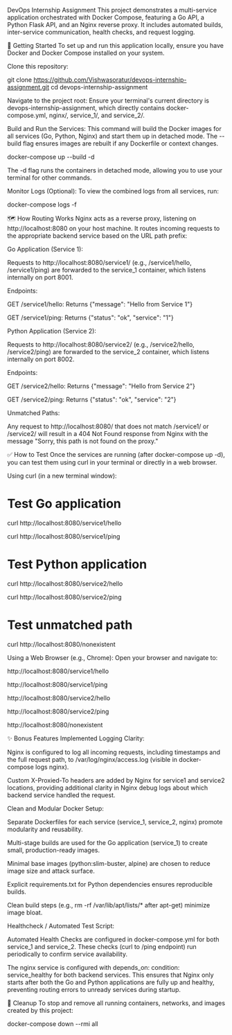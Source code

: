 DevOps Internship Assignment
This project demonstrates a multi-service application orchestrated with Docker Compose, featuring a Go API, a Python Flask API, and an Nginx reverse proxy. It includes automated builds, inter-service communication, health checks, and request logging.

🚀 Getting Started
To set up and run this application locally, ensure you have Docker and Docker Compose installed on your system.

Clone this repository:

git clone https://github.com/Vishwasoratur/devops-internship-assignment.git
cd devops-internship-assignment

Navigate to the project root:
Ensure your terminal's current directory is devops-internship-assignment, which directly contains docker-compose.yml, nginx/, service_1/, and service_2/.

Build and Run the Services:
This command will build the Docker images for all services (Go, Python, Nginx) and start them up in detached mode. The --build flag ensures images are rebuilt if any Dockerfile or context changes.

docker-compose up --build -d

The -d flag runs the containers in detached mode, allowing you to use your terminal for other commands.

Monitor Logs (Optional):
To view the combined logs from all services, run:

docker-compose logs -f

🗺️ How Routing Works
Nginx acts as a reverse proxy, listening on http://localhost:8080 on your host machine. It routes incoming requests to the appropriate backend service based on the URL path prefix:

Go Application (Service 1):

Requests to http://localhost:8080/service1/ (e.g., /service1/hello, /service1/ping) are forwarded to the service_1 container, which listens internally on port 8001.

Endpoints:

GET /service1/hello: Returns {"message": "Hello from Service 1"}

GET /service1/ping: Returns {"status": "ok", "service": "1"}

Python Application (Service 2):

Requests to http://localhost:8080/service2/ (e.g., /service2/hello, /service2/ping) are forwarded to the service_2 container, which listens internally on port 8002.

Endpoints:

GET /service2/hello: Returns {"message": "Hello from Service 2"}

GET /service2/ping: Returns {"status": "ok", "service": "2"}

Unmatched Paths:

Any request to http://localhost:8080/ that does not match /service1/ or /service2/ will result in a 404 Not Found response from Nginx with the message "Sorry, this path is not found on the proxy."

✅ How to Test
Once the services are running (after docker-compose up -d), you can test them using curl in your terminal or directly in a web browser.

Using curl (in a new terminal window):
# Test Go application
curl http://localhost:8080/service1/hello

curl http://localhost:8080/service1/ping

# Test Python application
curl http://localhost:8080/service2/hello

curl http://localhost:8080/service2/ping

# Test unmatched path
curl http://localhost:8080/nonexistent

Using a Web Browser (e.g., Chrome):
Open your browser and navigate to:

http://localhost:8080/service1/hello

http://localhost:8080/service1/ping

http://localhost:8080/service2/hello

http://localhost:8080/service2/ping

http://localhost:8080/nonexistent

✨ Bonus Features Implemented
Logging Clarity:

Nginx is configured to log all incoming requests, including timestamps and the full request path, to /var/log/nginx/access.log (visible in docker-compose logs nginx).

Custom X-Proxied-To headers are added by Nginx for service1 and service2 locations, providing additional clarity in Nginx debug logs about which backend service handled the request.

Clean and Modular Docker Setup:

Separate Dockerfiles for each service (service_1, service_2, nginx) promote modularity and reusability.

Multi-stage builds are used for the Go application (service_1) to create small, production-ready images.

Minimal base images (python:slim-buster, alpine) are chosen to reduce image size and attack surface.

Explicit requirements.txt for Python dependencies ensures reproducible builds.

Clean build steps (e.g., rm -rf /var/lib/apt/lists/* after apt-get) minimize image bloat.

Healthcheck / Automated Test Script:

Automated Health Checks are configured in docker-compose.yml for both service_1 and service_2. These checks (curl to /ping endpoint) run periodically to confirm service availability.

The nginx service is configured with depends_on: condition: service_healthy for both backend services. This ensures that Nginx only starts after both the Go and Python applications are fully up and healthy, preventing routing errors to unready services during startup.

🧹 Cleanup
To stop and remove all running containers, networks, and images created by this project:

docker-compose down --rmi all
